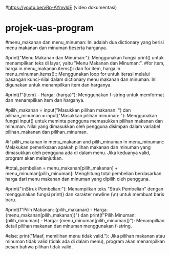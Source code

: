 #https://youtu.be/vRp-AYmvldE (video dokumentasi)
# projek-uas-program
#menu_makanan dan menu_minuman:
        Ini adalah dua dictionary yang berisi menu makanan dan minuman beserta harganya.

#print("Menu Makanan dan Minuman:"):
        Menggunakan fungsi print() untuk menampilkan teks di layar, yaitu "Menu Makanan dan Minuman:".
#for item, harga in menu_makanan.items(): dan for item, harga in menu_minuman.items()::
        Menggunakan loop for untuk iterasi melalui pasangan kunci-nilai dalam dictionary menu makanan dan minuman. Ini digunakan untuk menampilkan item dan harganya.

#print(f"{item} - Harga: {harga}"):
        Menggunakan f-string untuk memformat dan menampilkan item dan harganya.

#pilih_makanan = input("Masukkan pilihan makanan: ") dan pilihan_minuman = input("Masukkan pilihan minuman: "):
        Menggunakan fungsi input() untuk meminta pengguna memasukkan pilihan makanan dan minuman. Nilai yang dimasukkan oleh pengguna disimpan dalam variabel pilihan_makanan dan pilihan_minuman.

#if pilih_makanan in menu_makanan and pilih_minuman in menu_minuman::
        Melakukan pemeriksaan apakah pilihan makanan dan minuman yang dimasukkan oleh pengguna ada di dalam menu. Jika keduanya valid, program akan melanjutkan.

#total_pembelian = menu_makanan[pilih_makanan] + menu_minuman[pilih_minuman]:
        Menghitung total pembelian berdasarkan harga dari menu makanan dan minuman yang dipilih oleh pengguna.

#print("\nStruk Pembelian:"):
        Menampilkan teks "Struk Pembelian" dengan menggunakan fungsi print() dan karakter newline (\n) untuk membuat baris baru.

#print(f"Pilih Makanan: {pilih_makanan} - Harga: {menu_makanan[pilih_makanan]}") dan print(f"Pilih Minuman: {pilih_minuman} - Harga: {menu_minuman[pilih_minuman]}"):
        Menampilkan detail pilihan makanan dan minuman menggunakan f-string.

#else: print("Maaf, memilihan menu tidak valid."):
        Jika pilihan makanan atau minuman tidak valid (tidak ada di dalam menu), program akan menampilkan pesan bahwa pilihan tidak valid.
